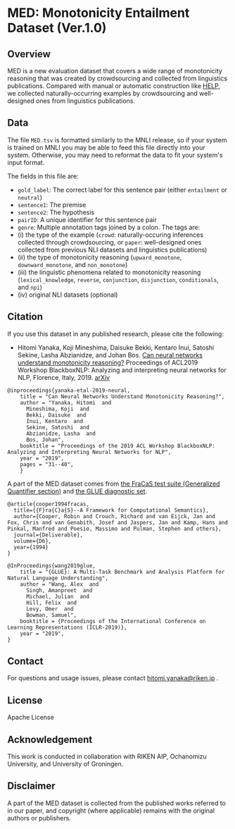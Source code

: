 # MED: Monotonicity Entailment Dataset (Ver.1.0)

## Overview
MED is a new evaluation dataset that covers a wide range of monotonicity reasoning that was created by crowdsourcing and collected from linguistics publications.
Compared with manual or automatic construction like [HELP](https://github.com/verypluming/HELP), we collected naturally-occurring examples by crowdsourcing and well-designed ones from linguistics publications.

## Data
The file ``MED.tsv`` is formatted similarly to the MNLI release, so if your system is trained on MNLI you may be able to feed this file directly into your system. Otherwise, you may need to reformat the data to fit your system's input format. 

The fields in this file are:
- ``gold_label``: The correct label for this sentence pair (either ``entailment`` or ``neutral``)
- ``sentence1``: The premise
- ``sentence2``: The hypothesis
- ``pairID``: A unique identifier for this sentence pair
- ``genre``: Multiple annotation tags joined by a colon. The tags are: 
 - (i) the type of the example (``crowd``: naturally-occuring inferences collected through crowdsourcing, or ``paper``: well-designed ones collected from previous NLI datasets and linguistics publications)
 - (ii) the type of monotonicity reasoning (``upward_monotone``, ``downward_monotone``, and ``non_monotone``) 
 - (iii) the linguistic phenomena related to monotonicity reasoning (``lexical_knowledge``, ``reverse``, ``conjunction``, ``disjunction``, ``conditionals``, and ``npi``)
 - (iv) original NLI datasets (optional)

## Citation
If you use this dataset in any published research, please cite the following:
* Hitomi Yanaka, Koji Mineshima, Daisuke Bekki, Kentaro Inui, Satoshi Sekine, Lasha Abzianidze, and Johan Bos. [Can neural networks understand monotonicity reasoning?](https://www.aclweb.org/anthology/W19-4804) Proceedings of ACL2019 Workshop BlackboxNLP: Analyzing and interpreting neural networks for NLP, Florence, Italy, 2019. [arXiv](https://arxiv.org/pdf/1906.06448.pdf)

```
@inproceedings{yanaka-etal-2019-neural,
    title = "Can Neural Networks Understand Monotonicity Reasoning?",
    author = "Yanaka, Hitomi  and
      Mineshima, Koji  and
      Bekki, Daisuke  and
      Inui, Kentaro  and
      Sekine, Satoshi  and
      Abzianidze, Lasha  and
      Bos, Johan",
    booktitle = "Proceedings of the 2019 ACL Workshop BlackboxNLP: Analyzing and Interpreting Neural Networks for NLP",
    year = "2019",
    pages = "31--40",
    }
```

A part of the MED dataset comes from [the FraCaS test suite (Generalized Quantifier section)](https://nlp.stanford.edu/~wcmac/downloads/fracas.xml) and [the GLUE diagnostic set](https://gluebenchmark.com/).
```
@article{cooper1994fracas,
  title={{F}ra{C}a{S}--A Framework for Computational Semantics},
  author={Cooper, Robin and Crouch, Richard and van Eijck, Jan and Fox, Chris and van Genabith, Josef and Jaspers, Jan and Kamp, Hans and Pinkal, Manfred and Poesio, Massimo and Pulman, Stephen and others},
  journal={Deliverable},
  volume={D6},
  year={1994}
}
```
```
@InProceedings{wang2019glue,
    title = "{GLUE}: A Multi-Task Benchmark and Analysis Platform for Natural Language Understanding",
    author = "Wang, Alex  and
      Singh, Amanpreet  and
      Michael, Julian  and
      Hill, Felix  and
      Levy, Omer  and
      Bowman, Samuel",
    booktitle = {Proceedings of the International Conference on Learning Representations (ICLR-2019)},
    year = "2019",
}
```


## Contact
For questions and usage issues, please contact hitomi.yanaka@riken.jp .

## License
Apache License

## Acknowledgement
This work is conducted in collaboration with RIKEN AIP, Ochanomizu University, and University of Groningen.

## Disclaimer
A part of the MED dataset is collected from the published works referred to in our paper, and copyright (where applicable) remains with the original authors or publishers.
